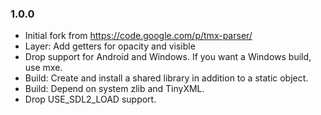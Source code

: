 ### 1.0.0

 * Initial fork from https://code.google.com/p/tmx-parser/
 * Layer: Add getters for opacity and visible
 * Drop support for Android and Windows. If you want a Windows build, use mxe.
 * Build: Create and install a shared library in addition to a static object.
 * Build: Depend on system zlib and TinyXML.
 * Drop USE_SDL2_LOAD support.

